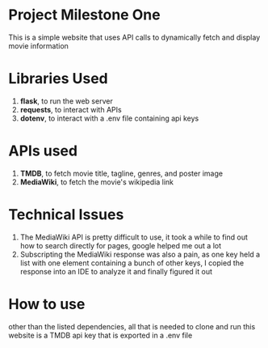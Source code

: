 # Project Milestone One
This is a simple website that uses API calls to dynamically fetch and display movie information

# Libraries Used
1. **flask**, to run the web server
2. **requests**, to interact with APIs
3. **dotenv**, to interact with a .env file containing api keys

# APIs used
1. **TMDB**, to fetch movie title, tagline, genres, and poster image
2. **MediaWiki**, to fetch the movie's wikipedia link

# Technical Issues
1. The MediaWiki API is pretty difficult to use, it took a while to find out how to search directly for pages, google helped me out a lot
2. Subscripting the MediaWiki response was also a pain, as one key held a list with one element containing a bunch of other keys, I copied the response into an IDE to analyze it and finally figured it out

# How to use
other than the listed dependencies, all that is needed to clone and run this website is a TMDB api key that is exported in a .env file